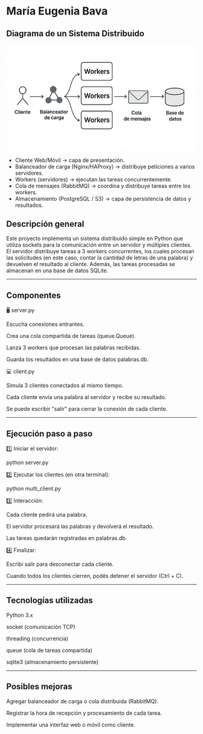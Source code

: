 # María Eugenia Bava

## Diagrama de un Sistema Distribuido

![Vista previa](diagrama.png)

- Cliente Web/Móvil → capa de presentación.
- Balanceador de carga (Nginx/HAProxy) → distribuye peticiones a varios servidores.
- Workers (servidores) → ejecutan las tareas concurrentemente.
- Cola de mensajes (RabbitMQ) → coordina y distribuye tareas entre los workers.
- Almacenamiento (PostgreSQL / S3) → capa de persistencia de datos y resultados.


## Descripción general

Este proyecto implementa un sistema distribuido simple en Python que utiliza sockets para la comunicación entre un servidor y múltiples clientes.
El servidor distribuye tareas a 3 workers concurrentes, los cuales procesan las solicitudes (en este caso, contar la cantidad de letras de una palabra) y devuelven el resultado al cliente.
Además, las tareas procesadas se almacenan en una base de datos SQLite.

---

## Componentes

🖥️ server.py

Escucha conexiones entrantes.

Crea una cola compartida de tareas (queue.Queue).

Lanza 3 workers que procesan las palabras recibidas.

Guarda los resultados en una base de datos palabras.db.

💻 client.py

Simula 3 clientes conectados al mismo tiempo.

Cada cliente envía una palabra al servidor y recibe su resultado.

Se puede escribir "salir" para cerrar la conexión de cada cliente.

---

## Ejecución paso a paso

1️⃣ Iniciar el servidor:

python server.py


2️⃣ Ejecutar los clientes (en otra terminal):

python multi_client.py


3️⃣ Interacción:

Cada cliente pedirá una palabra.

El servidor procesará las palabras y devolverá el resultado.

Las tareas quedarán registradas en palabras.db.

4️⃣ Finalizar:

Escribí salir para desconectar cada cliente.

Cuando todos los clientes cierren, podés detener el servidor (Ctrl + C).

---

## Tecnologías utilizadas

Python 3.x

socket (comunicación TCP)

threading (concurrencia)

queue (cola de tareas compartida)

sqlite3 (almacenamiento persistente)

---

## Posibles mejoras

Agregar balanceador de carga o cola distribuida (RabbitMQ).

Registrar la hora de recepción y procesamiento de cada tarea.

Implementar una interfaz web o móvil como cliente.

